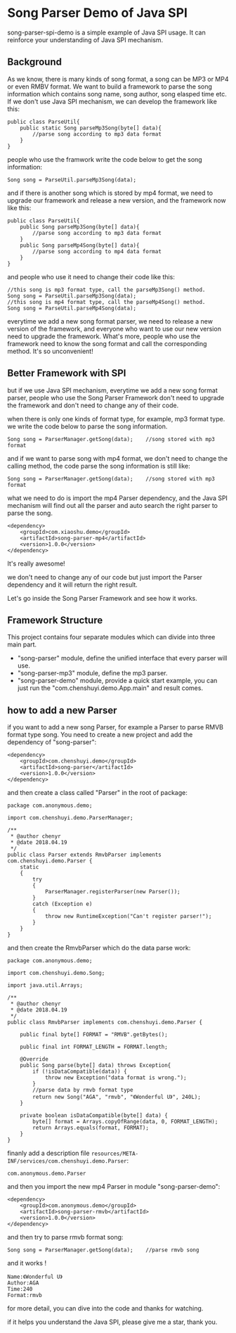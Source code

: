 # Song Parser Demo of Java SPI

song-parser-spi-demo is a simple example of Java SPI usage. It can reinforce your understanding of Java SPI mechanism.

## Background

As we know, there is many kinds of song format, a song can be MP3 or MP4 or even RMBV format. We want to build a framework to parse the song information which contains song name, song author, song elasped time etc. If we don't use Java SPI mechanism, we can develop the framework like this:

```
public class ParseUtil{
    public static Song parseMp3Song(byte[] data){
        //parse song according to mp3 data format
    }
}
```

people who use the framwork write the code below to get the song information:

```
Song song = ParseUtil.parseMp3Song(data);
```

and if there is another song which is stored by mp4 format, we need to upgrade our framework and release a new version, and the framework now like this:

```
public class ParseUtil{
    public Song parseMp3Song(byte[] data){
        //parse song according to mp3 data format
    }
    public Song parseMp4Song(byte[] data){
        //parse song according to mp4 data format
    }
}

```

and people who use it need to change their code like this:

```
//this song is mp3 format type, call the parseMp3Song() method.
Song song = ParseUtil.parseMp3Song(data);
//this song is mp4 format type, call the parseMp4Song() method.
Song song = ParseUtil.parseMp4Song(data);
```

everytime we add a new song format parser, we need to release a new version of the framework, and everyone who want to use our new version need to upgrade the framework. What's more, people who use the framework need to know the song format and call the corresponding method. It's so unconvenient!

## Better Framework with SPI

but if we use Java SPI mechanism, everytime we add a new song format parser, people who use the Song Parser Framework don't need to upgrade the framework and don't need to change any of their code. 

when there is only one kinds of format type, for example, mp3 format type. we write the code below to parse the song information.

```
Song song = ParserManager.getSong(data);    //song stored with mp3 format
```

and if we want to parse song with mp4 format, we don't need to change the calling method, the code parse the song information is still like:

```
Song song = ParserManager.getSong(data);    //song stored with mp3 format
```

what we need to do is import the mp4 Parser dependency, and the Java SPI mechanism will find out all the parser and auto search the right parser to parse the song. 

```
<dependency>
    <groupId>com.xiaoshu.demo</groupId>
    <artifactId>song-parser-mp4</artifactId>
    <version>1.0.0</version>
</dependency>
```

It's really awesome! 

we don't need to change any of our code but just import the Parser dependency and it will return the right result. 

Let's go inside the Song Parser Framework and see how it works.

## Framework Structure

This project contains four separate modules which can divide into three main part.

* "song-parser" module, define the unified interface that every parser will use.
* "song-parser-mp3" module, define the mp3 parser.
* "song-parser-demo" module, provide a quick start example, you can just run the "com.chenshuyi.demo.App.main" and result comes.

## how to add a new Parser

if you want to add a new song Parser, for example a Parser to parse RMVB format type song. You need to create a new project and add the dependency of "song-parser":

```
<dependency>
    <groupId>com.chenshuyi.demo</groupId>
    <artifactId>song-parser</artifactId>
    <version>1.0.0</version>
</dependency>
```

and then create a class called "Parser" in the root of package:

```
package com.anonymous.demo;

import com.chenshuyi.demo.ParserManager;

/**
 * @author chenyr
 * @date 2018.04.19
 */
public class Parser extends RmvbParser implements com.chenshuyi.demo.Parser {
    static
    {
        try
        {
            ParserManager.registerParser(new Parser());
        }
        catch (Exception e)
        {
            throw new RuntimeException("Can't register parser!");
        }
    }
}
```

and then create the RmvbParser which do the data parse work:

```
package com.anonymous.demo;

import com.chenshuyi.demo.Song;

import java.util.Arrays;

/**
 * @author chenyr
 * @date 2018.04.19
 */
public class RmvbParser implements com.chenshuyi.demo.Parser {

    public final byte[] FORMAT = "RMVB".getBytes();

    public final int FORMAT_LENGTH = FORMAT.length;

    @Override
    public Song parse(byte[] data) throws Exception{
        if (!isDataCompatible(data)) {
            throw new Exception("data format is wrong.");
        }
        //parse data by rmvb format type
        return new Song("AGA", "rmvb", "《Wonderful U》", 240L);
    }

    private boolean isDataCompatible(byte[] data) {
        byte[] format = Arrays.copyOfRange(data, 0, FORMAT_LENGTH);
        return Arrays.equals(format, FORMAT);
    }
}
```

finanly add a description file `resources/META-INF/services/com.chenshuyi.demo.Parser`:

```
com.anonymous.demo.Parser
```

and then you import the new mp4 Parser in module "song-parser-demo":

```
<dependency>
    <groupId>com.anonymous.demo</groupId>
    <artifactId>song-parser-rmvb</artifactId>
    <version>1.0.0</version>
</dependency>
```

and then try to parse rmvb format song:

```
Song song = ParserManager.getSong(data);    //parse rmvb song 
```

and it works !

```
Name:《Wonderful U》
Author:AGA
Time:240
Format:rmvb
```

for more detail, you can dive into the code and thanks for watching.

if it helps you understand the Java SPI, please give me a star, thank you.
